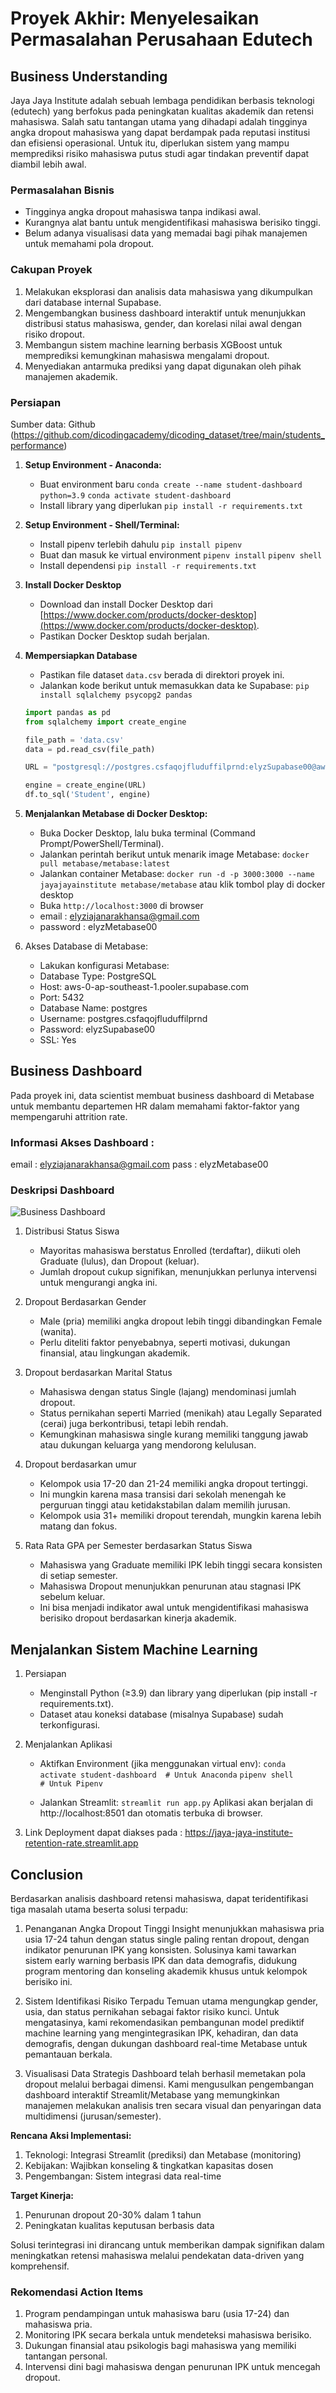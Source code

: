 # Proyek Akhir: Menyelesaikan Permasalahan Perusahaan Edutech

## Business Understanding
Jaya Jaya Institute adalah sebuah lembaga pendidikan berbasis teknologi (edutech) yang berfokus pada peningkatan kualitas akademik dan retensi mahasiswa. Salah satu tantangan utama yang dihadapi adalah tingginya angka dropout mahasiswa yang dapat berdampak pada reputasi institusi dan efisiensi operasional. Untuk itu, diperlukan sistem yang mampu memprediksi risiko mahasiswa putus studi agar tindakan preventif dapat diambil lebih awal.

### Permasalahan Bisnis
- Tingginya angka dropout mahasiswa tanpa indikasi awal.
- Kurangnya alat bantu untuk mengidentifikasi mahasiswa berisiko tinggi.
- Belum adanya visualisasi data yang memadai bagi pihak manajemen untuk memahami pola dropout.

### Cakupan Proyek
1. Melakukan eksplorasi dan analisis data mahasiswa yang dikumpulkan dari database internal Supabase.
2. Mengembangkan business dashboard interaktif untuk menunjukkan distribusi status mahasiswa, gender, dan korelasi nilai awal dengan risiko dropout.
3. Membangun sistem machine learning berbasis XGBoost untuk memprediksi kemungkinan mahasiswa mengalami dropout.
4. Menyediakan antarmuka prediksi yang dapat digunakan oleh pihak manajemen akademik.

### Persiapan

Sumber data: Github (https://github.com/dicodingacademy/dicoding_dataset/tree/main/students_performance)  

1. **Setup Environment - Anaconda:**
    - Buat environment baru
    `conda create --name student-dashboard python=3.9`
    `conda activate student-dashboard`
    - Install library yang diperlukan
    `pip install -r requirements.txt`

2. **Setup Environment - Shell/Terminal:**
    - Install pipenv terlebih dahulu
    `pip install pipenv`
    - Buat dan masuk ke virtual environment
    `pipenv install`
    `pipenv shell`
    - Install dependensi
    `pip install -r requirements.txt`

3. **Install Docker Desktop**  
   - Download dan install Docker Desktop dari [https://www.docker.com/products/docker-desktop](https://www.docker.com/products/docker-desktop).  
   - Pastikan Docker Desktop sudah berjalan.

4. **Mempersiapkan Database**

    - Pastikan file dataset `data.csv` berada di direktori proyek ini.  
    - Jalankan kode berikut untuk memasukkan data ke Supabase:
    `pip install sqlalchemy psycopg2 pandas`

    ```python
    import pandas as pd
    from sqlalchemy import create_engine

    file_path = 'data.csv'
    data = pd.read_csv(file_path)

    URL = "postgresql://postgres.csfaqojfluduffilprnd:elyzSupabase00@aws-0-ap-southeast-1.pooler.supabase.com:5432/postgres"
 
    engine = create_engine(URL)
    df.to_sql('Student', engine)
    ```

5. **Menjalankan Metabase di Docker Desktop:**
    - Buka Docker Desktop, lalu buka terminal (Command Prompt/PowerShell/Terminal).
    - Jalankan perintah berikut untuk menarik image Metabase:
    `docker pull metabase/metabase:latest`
    - Jalankan container Metabase:
    `docker run -d -p 3000:3000 --name jayajayainstitute metabase/metabase` atau klik tombol play di docker desktop
    - Buka `http://localhost:3000` di browser
    - email : elyziajanarakhansa@gmail.com
    - password : elyzMetabase00

6. Akses Database di Metabase:
    - Lakukan konfigurasi Metabase:
    - Database Type: PostgreSQL
    - Host: aws-0-ap-southeast-1.pooler.supabase.com
    - Port: 5432
    - Database Name: postgres
    - Username: postgres.csfaqojfluduffilprnd
    - Password: elyzSupabase00
    - SSL: Yes

## Business Dashboard
Pada proyek ini, data scientist membuat business dashboard di Metabase untuk membantu departemen HR dalam memahami faktor-faktor yang mempengaruhi attrition rate.

### Informasi Akses Dashboard :
email : elyziajanarakhansa@gmail.com
pass : elyzMetabase00

### Deskripsi Dashboard

![Business Dashboard](Elyzia_Janara-dashboard.png)

1. Distribusi Status Siswa
    - Mayoritas mahasiswa berstatus Enrolled (terdaftar), diikuti oleh Graduate (lulus), dan Dropout (keluar).
    - Jumlah dropout cukup signifikan, menunjukkan perlunya intervensi untuk mengurangi angka ini.

2. Dropout Berdasarkan Gender
    - Male (pria) memiliki angka dropout lebih tinggi dibandingkan Female (wanita).
    - Perlu diteliti faktor penyebabnya, seperti motivasi, dukungan finansial, atau lingkungan akademik.

3. Dropout berdasarkan Marital Status
    - Mahasiswa dengan status Single (lajang) mendominasi jumlah dropout.
    - Status pernikahan seperti Married (menikah) atau Legally Separated (cerai) juga berkontribusi, tetapi lebih rendah.
    - Kemungkinan mahasiswa single kurang memiliki tanggung jawab atau dukungan keluarga yang mendorong kelulusan.

4. Dropout berdasarkan umur
    - Kelompok usia 17-20 dan 21-24 memiliki angka dropout tertinggi.
    - Ini mungkin karena masa transisi dari sekolah menengah ke perguruan tinggi atau ketidakstabilan dalam memilih jurusan.
    - Kelompok usia 31+ memiliki dropout terendah, mungkin karena lebih matang dan fokus.

5. Rata Rata GPA per Semester berdasarkan Status Siswa
    - Mahasiswa yang Graduate memiliki IPK lebih tinggi secara konsisten di setiap semester.
    - Mahasiswa Dropout menunjukkan penurunan atau stagnasi IPK sebelum keluar.
    - Ini bisa menjadi indikator awal untuk mengidentifikasi mahasiswa berisiko dropout berdasarkan kinerja akademik.

## Menjalankan Sistem Machine Learning
1. Persiapan
    - Menginstall Python (≥3.9) dan library yang diperlukan (pip install -r requirements.txt).
    - Dataset atau koneksi database (misalnya Supabase) sudah terkonfigurasi.

2. Menjalankan Aplikasi
    - Aktifkan Environment (jika menggunakan virtual env):
    `conda activate student-dashboard  # Untuk Anaconda`
    `pipenv shell                     # Untuk Pipenv`
    
    - Jalankan Streamlit:
    `streamlit run app.py`
    Aplikasi akan berjalan di http://localhost:8501 dan otomatis terbuka di browser.

3. Link Deployment dapat diakses pada :
    https://jaya-jaya-institute-retention-rate.streamlit.app


## Conclusion
Berdasarkan analisis dashboard retensi mahasiswa, dapat teridentifikasi tiga masalah utama beserta solusi terpadu:

1. Penanganan Angka Dropout Tinggi
    Insight menunjukkan mahasiswa pria usia 17-24 tahun dengan status single paling rentan dropout, dengan indikator penurunan IPK yang konsisten. Solusinya kami tawarkan sistem early warning berbasis IPK dan data demografis, didukung program mentoring dan konseling akademik khusus untuk kelompok berisiko ini.

2. Sistem Identifikasi Risiko Terpadu
    Temuan utama mengungkap gender, usia, dan status pernikahan sebagai faktor risiko kunci. Untuk mengatasinya, kami rekomendasikan pembangunan model prediktif machine learning yang mengintegrasikan IPK, kehadiran, dan data demografis, dengan dukungan dashboard real-time Metabase untuk pemantauan berkala.

3. Visualisasi Data Strategis
    Dashboard telah berhasil memetakan pola dropout melalui berbagai dimensi. Kami mengusulkan pengembangan dashboard interaktif Streamlit/Metabase yang memungkinkan manajemen melakukan analisis tren secara visual dan penyaringan data multidimensi (jurusan/semester).

**Rencana Aksi Implementasi:**
1. Teknologi: Integrasi Streamlit (prediksi) dan Metabase (monitoring)
2. Kebijakan: Wajibkan konseling & tingkatkan kapasitas dosen
3. Pengembangan: Sistem integrasi data real-time

**Target Kinerja:**
1. Penurunan dropout 20-30% dalam 1 tahun
2. Peningkatan kualitas keputusan berbasis data

Solusi terintegrasi ini dirancang untuk memberikan dampak signifikan dalam meningkatkan retensi mahasiswa melalui pendekatan data-driven yang komprehensif.

### Rekomendasi Action Items
1. Program pendampingan untuk mahasiswa baru (usia 17-24) dan mahasiswa pria.
2. Monitoring IPK secara berkala untuk mendeteksi mahasiswa berisiko.
3. Dukungan finansial atau psikologis bagi mahasiswa yang memiliki tantangan personal.
4. Intervensi dini bagi mahasiswa dengan penurunan IPK untuk mencegah dropout.